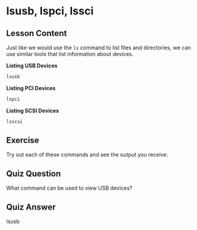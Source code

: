 # lsusb, lspci, lssci

## Lesson Content

Just like we would use the `ls` command to list files and directories, we can use similar tools that list information about devices.

**Listing USB Devices**

```bash
lsusb
```

**Listing PCI Devices**

```bash
lspci
```

**Listing SCSI Devices**

```bash
lsscsi
```

## Exercise

Try out each of these commands and see the output you receive.

## Quiz Question

What command can be used to view USB devices?

## Quiz Answer

lsusb
